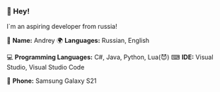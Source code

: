 ### 👋 Hey!

I`m an aspiring developer from russia!

📄 **Name:** Andrey
🌍 **Languages:** Russian, English

💻 **Programming Languages:** C#, Java, Python, Lua(😈)
⌨ **IDE:** Visual Studio, Visual Studio Code

📱 **Phone:** Samsung Galaxy S21
